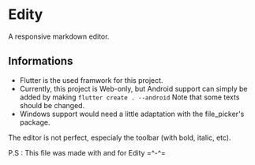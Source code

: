 # Edity

A responsive markdown editor.

## Informations

- Flutter is the used framwork for this project.
- Currently, this project is Web-only, but Android support can simply be added by making `flutter create . --android` 
Note that some texts should be changed.
- Windows support would need a little adaptation with the file_picker's package.

The editor is not perfect, especialy the toolbar (with bold, italic, etc).

P.S : This file was made with and for Edity =^-^=